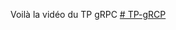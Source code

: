 Voilà la vidéo du TP gRPC
[# TP-gRCP](https://drive.google.com/file/d/1XNVXKkswPd21TCwN698w84FNxp-3gBlH/view?usp=sharing)
